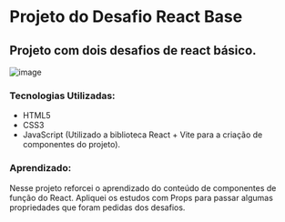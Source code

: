 # Projeto do Desafio React Base
## Projeto com dois desafios de react básico.
![image](https://github.com/user-attachments/assets/8ad9273d-0eb3-4e7d-b56a-59589932f904)

### Tecnologias Utilizadas:
- HTML5
- CSS3
- JavaScript (Utilizado a biblioteca React + Vite para a criação de componentes do projeto).

### Aprendizado:
Nesse projeto reforcei o aprendizado do conteúdo de componentes de função do React. Apliquei os estudos com Props para passar algumas propriedades que foram pedidas dos desafios.
